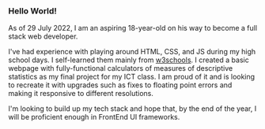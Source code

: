 ### Hello World!

As of 29 July 2022, I am an aspiring 18-year-old on his way to become a full stack web developer.

I've had experience with playing around HTML, CSS, and JS during my high school days. I self-learned them mainly from [w3schools](https://www.w3schools.com/). I created a basic webpage with fully-functional calculators of measures of descriptive statistics as my final project for my ICT class. I am proud of it and is looking to recreate it with upgrades such as fixes to floating point errors and making it responsive to different resolutions.

I'm looking to build up my tech stack and hope that, by the end of the year, I will be proficient enough in FrontEnd UI frameworks.
